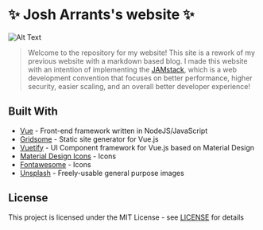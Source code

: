 # ✨ Josh Arrants's website ✨

![Alt Text](https://media.giphy.com/media/7CEEfMbnj0tYJjA6vQ/giphy.gif)

> Welcome to the repository for my website! This site is a rework of my previous website with a markdown based blog. I made this website with an intention of implementing the [JAMstack](https://jamstack.org/), which is a web development convention that focuses on better performance, higher security, easier scaling, and an overall better developer experience!

## Built With

- [Vue](https://vuejs.org/) - Front-end framework written in NodeJS/JavaScript
- [Gridsome](https://gridsome.org/) - Static site generator for Vue.js
- [Vuetify](https://vuetifyjs.com/en/) - UI Component framework for Vue.js based on Material Design
- [Material Design Icons](https://materialdesignicons.com/) - Icons
- [Fontawesome](https://fontawesome.com/) - Icons
- [Unsplash](https://unsplash.com/) - Freely-usable general purpose images

## License

This project is licensed under the MIT License - see [LICENSE](LICENSE) for details